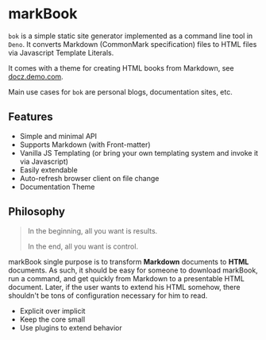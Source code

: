 # markBook

`bok` is a simple static site generator implemented as a command line tool in
`Deno`. It converts Markdown (CommonMark specification) files to HTML files via
Javascript Template Literals.

It comes with a theme for creating HTML books from Markdown, see
[docz.demo.com](https://google.com).

Main use cases for `bok` are personal blogs, documentation sites, etc.

## Features

- Simple and minimal API
- Supports Markdown (with Front-matter)
- Vanilla JS Templating (or bring your own templating system and invoke it via
  Javascript)
- Easily extendable
- Auto-refresh browser client on file change
- Documentation Theme

## Philosophy

> In the beginning, all you want is results.
>
> In the end, all you want is control.

markBook single purpose is to transform **Markdown** documents to **HTML**
documents. As such, it should be easy for someone to download markBook, run a
command, and get quickly from Markdown to a presentable HTML document. Later, if
the user wants to extend his HTML somehow, there shouldn't be tons of
configuration necessary for him to read.

- Explicit over implicit
- Keep the core small
- Use plugins to extend behavior
